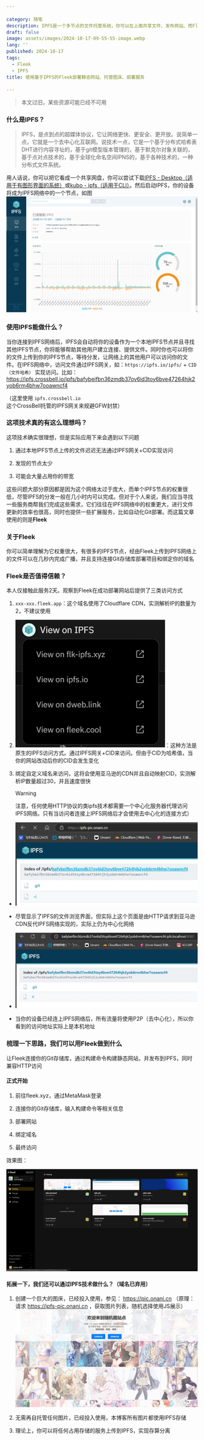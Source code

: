 ```yaml
---

category: 随笔
description: IPFS是一个多节点的文件托管系统，你可以在上面共享文件、发布网站、而Fleek自动化了这个过程，并且可以链接你的Git存储库
draft: false
image: assets/images/2024-10-17-09-55-55-image.webp
lang: ''
published: 2024-10-17
tags:
  - Fleek
  - IPFS
title: 使用基于IPFS的Fleek部署静态网站、托管图床、部署服务

---
```


> 本文过旧，某些资源可能已经不可用

### 什么是IPFS？

> IPFS，是点到点的超媒体协议，它让网络更快、更安全、更开放。说简单一点，它就是一个去中心化互联网。说技术一点，它是一个基于分布式哈希表DHT进行内容寻址的，基于git模型版本管理的，基于默克尔对象关联的，基于点对点技术的，基于全球化命名空间IPNS的，基于各种技术的，一种分布式文件系统。

用人话说，你可以把它看成一个共享网盘，你可以尝试下载[IPFS - Desktop（适用于有图形界面的系统）](https://github.com/ipfs/ipfs-desktop)或[kubo - ipfs（适用于CLI）](https://github.com/ipfs/kubo)。然后启动IPFS，你的设备将成为IPFS网络中的一个节点，如图![](assets/images/2024-10-17-10-47-08-image.webp)

### 使用IPFS能做什么？

当你连接到IPFS网络后，IPFS会自动将你的设备作为一个本地IPFS节点并且寻找其他IPFS节点，你将能够帮助其他用户建立连接、提供文件。同时你也可以将你的文件上传到你的IPFS节点，等待分发，让网络上的其他用户可以访问你的文件。在IPFS网络中，访问文件通过IPFS网关，如：`https://ipfs.io/ipfs/` + `CID（文件哈希）` 实现访问。比如： https://ipfs.crossbell.io/ipfs/bafybeifbn36zmdb37ov6id3toy6bve47264hjk2yob6rm4bhw7ooawncf4

（这里使用 `ipfs.crossbell.io` 这个CrossBell托管的IPFS网关来规避GFW封禁）

### 这项技术真的有这么理想吗？

这项技术确实很理想，但是实际应用下来会遇到以下问题

1. 通过本地IPFS节点上传的文件迟迟无法通过IPFS网关+CID实现访问

2. 发现的节点太少

3. 可能会大量占用你的带宽

这些问题大部分原因都是因为这个网络太过于庞大，而单个IPFS节点的权重很低，尽管IPFS的分发一般在几小时内可以完成。但对于个人来说，我们应当寻找一些服务商帮我们完成这些需求，它们往往在IPFS网络中的权重更大，进行文件更新的效率也很高，同时也提供一些扩展服务，比如自动化Git部署。而这篇文章使用的则是**Fleek**

### 关于Fleek

你可以简单理解为它权重很大，有很多的IPFS节点，经由Fleek上传到IPFS网络上的文件可以在几秒内完成广播，并且支持连接Git存储库部署项目和绑定你的域名

### Fleek是否值得信赖？

本人仅接触此服务2天。观察到Fleek在成功部署网站后提供了三类访问方式

1. `xxx-xxx.fleek.app`：这个域名使用了Cloudflare CDN，实测解析IP的数量为2，不建议使用

2. ![](assets/images/2024-10-17-11-01-49-image.webp)：这种方法是原生的IPFS访问方式。通过IPFS网关+CID来访问。但由于CID为哈希值，当你的网站改动后你的CID会发生变化

3. 绑定自定义域名来访问，这将会使用亚马逊的CDN并且自动映射CID，实测解析IP数量超过30，并且速度很快
   
   > [!WARNING]
   > 注意，任何使用HTTP协议的类ipfs技术都需要一个中心化服务器代理访问IPFS网络。只有当访问者连接上IPFS网络后才会使用去中心化的连接方式）
- ![](assets/images/2024-10-17-11-07-40-image.webp)

- 尽管显示了IPFS的文件浏览界面，但实际上这个页面是由HTTP请求到亚马逊 CDN反代IPFS网络实现的，实际上仍为中心化网络

- ![](assets/images/2024-10-17-11-08-44-image.webp)

- 当你的设备已经连上IPFS网络后，所有流量将使用P2P（去中心化），所以你看到的访问地址实际上是本机地址

### 梳理一下思路，我们可以用Fleek做到什么

让Fleek连接你的Git存储库，通过构建命令构建静态网站，并发布到IPFS，同时兼容HTTP访问

#### 正式开始

1. 前往fleek.xyz，通过MetaMask登录

2. 连接你的Git存储库，输入构建命令等相关信息

3. 部署网站

4. 绑定域名

5. 最终访问

效果图：

![](assets/images/2024-10-17-11-31-33-image.webp)

#### 拓展一下，我们还可以通过IPFS技术做什么？（域名已弃用）

1. 创建一个巨大的图床，已经投入使用，参见： https://pic.onani.cn （原理：请求 https://ipfs-pic.onani.cn ，获取图片列表，随机选择使用JS展示）![](assets/images/2024-10-17-11-34-44-image.webp)

2. 无需再自托管任何图片，已经投入使用，本博客所有图片都使用IPFS存储

3. 理论上，你可以将任何占用存储的服务上传到IPFS，实现存算分离
